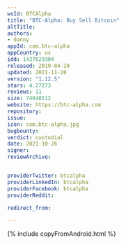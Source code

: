 ```yaml
---
wsId: BTCAlpha
title: "BTC-Alpha: Buy Sell Bitcoin"
altTitle: 
authors:
- danny
appId: com.btc-alpha
appCountry: us
idd: 1437629304
released: 2019-04-20
updated: 2021-11-20
version: "1.12.5"
stars: 4.27273
reviews: 11
size: 74048512
website: https://btc-alpha.com
repository: 
issue: 
icon: com.btc-alpha.jpg
bugbounty: 
verdict: custodial
date: 2021-10-26
signer: 
reviewArchive:


providerTwitter: btcalpha
providerLinkedIn: btcalpha
providerFacebook: btcalpha
providerReddit: 

redirect_from:

---
```


{% include copyFromAndroid.html %}


